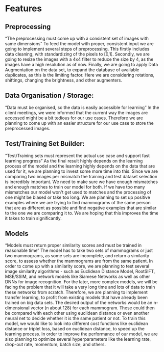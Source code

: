 # Features

## Preprocessing
“The preprocessing must come up with a consistent set of images with same dimensions”
To feed the model with proper, consistent input we are going to implement several steps of preprocessing. This firstly includes data cleaning, with standardizing of the pixels to [0,1]. Secondly, we are going to resize the images with a 4x4 filter to reduce the size by 4, as the images have a high resolution as of now. Finally, we are going to apply Data Augmentation on the data set, to expand the database of available duplicates, as this is the limiting factor. Here we are considering rotations, shiftings, changing the brightness, and other augmenters.

## Data Organisation / Storage:
“Data must be organised, so the data is easily accessible for learning”
In the client meetings, we were informed that the current way the images are accessed might be a bit tedious for our use cases. Therefore we are planning to come up with an easier structure for our use case to store the preprocessed images.

## Test/Training Set Builder:
“Test/Training sets must represent the actual use case and support fast learning progress” 
As the final result highly depends on the learning process of the model and the learning highly depends on the data that are used for it, we are planning to invest some more time into this. Since we are comparing two images per mismatch the training and test dataset selection is incredibly important. We need to make sure we have enough mismatches and enough matches to train our model for both. If we have too many mismatches our model won't get used to matches and the processing of one might be biased or take too long. 
We are planning to set up positive examples where we are trying to find mammograms of the same person that are as different as possible and find negative examples that are similar to the one we are comparing it to. We are hoping that this improves the time it takes to train significantly.

## Models
“Models must return proper similarity scores and must be trained in reasonable time”
The model has to take two sets of mammograms or just two mammograms, as some sets are incomplete, and return a similarity score, to assess whether the mammograms are from the same patient. In order to come up with a similarity score, we are planning to test several image similarity algorithms - such as Euclidean Distance Model, RootSIFT, MSE/SSIM, and network models like Siamese Networks as well as other DNNs for image recognition. For the later, more complex models, we will be facing the problem that it will take a very long time and lots of data to train these networks from scratch. Therefore, we are planning to implement transfer learning, to profit from existing models that have already been trained on big data sets. The desired output of the networks would be an n-dimensional vector (n about 128) for each mammogram. These could then be compared with each other using euclidean distance or even another neural net to decide whether it is the same patient or not. To train this model, we would like to look into different cost functions like euclidean distance or triplet loss, based on euclidean distance, to speed up the learning process. In order to improve the performance of our model, we are also planning to optimize several hyperparameters like the learning rate, drop-out rate, momentum, batch size, and others.

